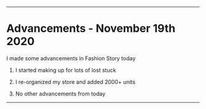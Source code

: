 
***

# Advancements - November 19th 2020

I made some advancements in Fashion Story today

1. I started making up for lots of lost stuck

2. I re-organized my store and added 2000+ units

3. No other advancements from today

***
